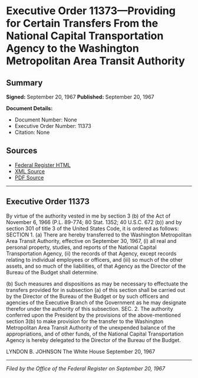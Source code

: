 # Executive Order 11373—Providing for Certain Transfers From the National Capital Transportation Agency to the Washington Metropolitan Area Transit Authority

## Summary

**Signed:** September 20, 1967
**Published:** September 20, 1967

**Document Details:**
- Document Number: None
- Executive Order Number: 11373
- Citation: None

## Sources
- [Federal Register HTML](https://www.presidency.ucsb.edu/documents/executive-order-11373-providing-for-certain-transfers-from-the-national-capital)
- [XML Source](None)
- [PDF Source](None)

---

## Executive Order 11373

By virtue of the authority vested in me by section 3 (b) of the Act of November 6, 1966 (P.L. 89-774; 80 Stat. 1352; 40 U.S.C. 672 (b)) and by section 301 of title 3 of the United States Code, it is ordered as follows:
SECTION 1. (a) There are hereby transferred to the Washington Metropolitan Area Transit Authority, effective on September 30, 1967, (i) all real and personal property, studies, and reports of the National Capital Transportation Agency, (ii) the records of that Agency, except records relating to individual employees or officers, and (iii) so much of the other assets, and so much of the liabilities, of that Agency as the Director of the Bureau of the Budget shall determine.

(b) Such measures and dispositions as may be necessary to effectuate the transfers provided for in subsection (a) of this section shall be carried out by the Director of the Bureau of the Budget or by such officers and agencies of the Executive Branch of the Government as he may designate therefor under the authority of this subsection.
SEC. 2. The authority conferred upon the President by the provisions of the above-mentioned section 3(b) to make provision for the transfer to the Washington Metropolitan Area Transit Authority of the unexpended balance of the appropriations, and of other funds, of the National Capital Transportation Agency is hereby delegated to the Director of the Bureau of the Budget.

LYNDON B. JOHNSON
The White House
September 20, 1967

---

*Filed by the Office of the Federal Register on September 20, 1967*
